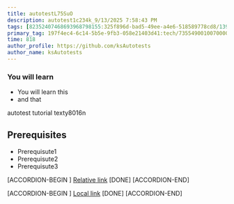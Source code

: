```yaml
---
title: autotestL75SuO
description: autotest1c234k_9/13/2025 7:58:43 PM
tags: [82352407468693968798155:325f896d-bad5-49ee-a4e6-518589778cd8/139269250608756787992873,197f4ec4-6c14-5b5e-9fb3-058e21403d41:tech/73554900100700000996,c1a376dd-ebd0-4787-804e-a23fef23ba06:4625ac99-30b5-4df6-a6c5-f840dd406e80/1bf8f1d5-d54a-41e0-b203-d94deae18a3c]
primary_tag: 197f4ec4-6c14-5b5e-9fb3-058e21403d41:tech/73554900100700000996/67838200100800006287
time: 818
author_profile: https://github.com/ksAutotests
author_name: ksAutotests
---
```

### You will learn
- You will learn this
- and that

autotest tutorial texty8016n

## Prerequisites
- Prerequisute1
- Prerequisute2
- Prerequisute3

[ACCORDION-BEGIN [](step)]
[Relative link](autotest_tutorial836q7e)
[DONE]
[ACCORDION-END]

[ACCORDION-BEGIN [](step)]
[Local link](http://localhost/index.html)
[DONE]
[ACCORDION-END]

